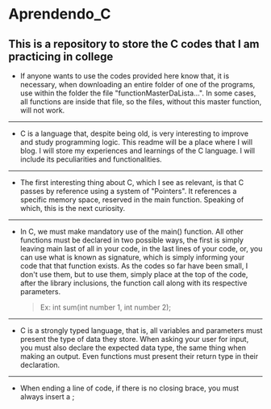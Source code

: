 # Aprendendo_C
## This is a repository to store the C codes that I am practicing in college

- If anyone wants to use the codes provided here know that, it is necessary, when downloading an entire folder of one of the programs, use within the folder the file "functionMasterDaLista...". In some cases, all functions are inside that file, so the files, without this master function, will not work.
-----

- C is a language that, despite being old, is very interesting to improve and study programming logic. This readme will be a place where I will blog. I will store my experiences and learnings of the C language. I will include its peculiarities and functionalities.
-------
- The first interesting thing about C, which I see as relevant, is that C passes by reference using a system of "Pointers". It references a specific memory space, reserved in the main function. Speaking of which, this is the next curiosity.
-----
- In C, we must make mandatory use of the main() function. All other functions must be declared in two possible ways, the first is simply leaving main last of all in your code, in the last lines of your code, or, you can use what is known as signature, which is simply informing your code that that function exists. As the codes so far have been small, I don't use them, but to use them, simply place at the top of the code, after the library inclusions, the function call along with its respective parameters.
  > Ex: int sum(int number 1, int number 2);
----
- C is a strongly typed language, that is, all variables and parameters must present the type of data they store. When asking your user for input, you must also declare the expected data type, the same thing when making an output. Even functions must present their return type in their declaration.
----
- When ending a line of code, if there is no closing brace, you must always insert a ;
